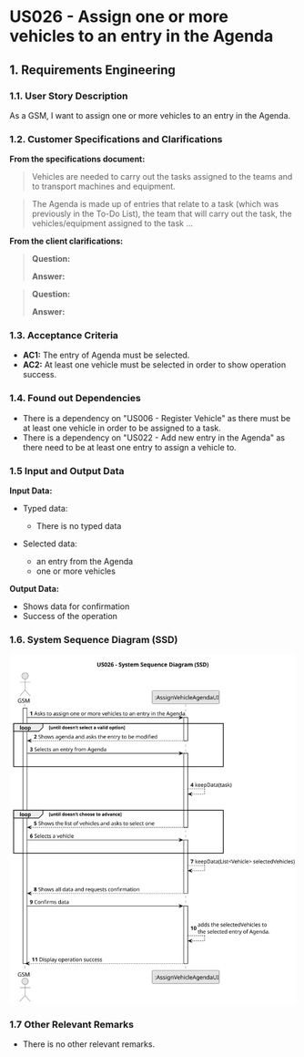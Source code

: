 # US026 - Assign one or more vehicles to an entry in the Agenda


## 1. Requirements Engineering

### 1.1. User Story Description

As a GSM, I want to assign one or more vehicles to an entry in the Agenda.

### 1.2. Customer Specifications and Clarifications 

**From the specifications document:**

>	Vehicles are needed to carry out the tasks assigned to the teams and to
transport machines and equipment.

> The Agenda is made
up of entries that relate to a task (which was previously in the To-Do List),
the team that will carry out the task, the vehicles/equipment assigned to
the task ...

**From the client clarifications:**

> **Question:** 
>
> **Answer:** 

> **Question:** 
>
> **Answer:** 
 
### 1.3. Acceptance Criteria

* **AC1:**  The entry of Agenda must be selected.
* **AC2:** At least one vehicle must be selected in order to show operation success.


### 1.4. Found out Dependencies

* There is a dependency on "US006 - Register Vehicle" as there must be at least one vehicle in order to be assigned to a task.
* There is a dependency on "US022 - Add new entry in the Agenda" as there need to be at least one entry to assign a vehicle to.

### 1.5 Input and Output Data

**Input Data:**

* Typed data:
    * There is no typed data
	
* Selected data:
    * an entry from the Agenda 
    * one or more vehicles

**Output Data:**

* Shows data for confirmation
* Success of the operation

### 1.6. System Sequence Diagram (SSD)


![System Sequence Diagram](svg/us026-system-sequence-diagram.svg)



### 1.7 Other Relevant Remarks

* There is no other relevant remarks.